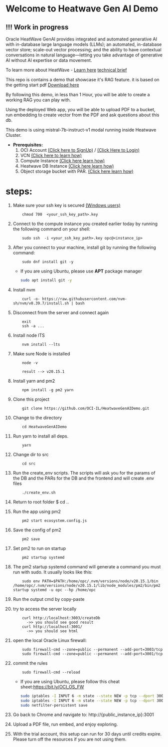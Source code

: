 # Welcome to Heatwave Gen AI Demo

## !!! Work in progress

Oracle HeatWave GenAI provides integrated and automated generative AI with in-database large language models (LLMs); an automated, in-database vector store; scale-out vector processing; and the ability to have contextual conversations in natural language—letting you take advantage of generative AI without AI expertise or data movement.

To learn more about HeatWave - [Learn here](https://www.oracle.com/uk/heatwave/genai/) [technical brief](https://www.oracle.com/a/ocom/docs/heatwave-genai-technical-brief.pdf)

This repo is contains a demo that showcase it's RAG feature. it is based on the getting start pdf [Download here](https://downloads.mysql.com/docs/heatwave-gen-ai-getting-started.en.pdf)

By following this demo, in less than 1 Hour, you will be able to create a working RAG you can play with.

Using the deployed Web app, you will be able to upload PDF to a bucket, run embedding to create vector from the PDF and ask questions about this db.

This demo is using mistral-7b-instruct-v1 modal running inside Heatwave Cluster.

- **Prerequisites:**
  1. OCI Account [(Click here to SignUp)](https://www.oracle.com/il-en/cloud/free/) / [(Click Here to Login)](https://www.oracle.com/cloud/sign-in.html)
  2. VCN [(Click here to learn how)](/VCN.MD)
  3. Compute Instance [(Click here learn how)](/compute.md)
  4. Heatwave DB Instance [(Click here learn how)](/heatwave.md)
  5. Object storage bucket with PAR. [(Click here learn how)](/bucket.md)

# steps:

1.  Make sure your ssh key is secured [(Windows users)](https://docs.oracle.com/en-us/iaas/Content/Compute/Tasks/connect-to-linux-instance.htm#linux-from-windows-openssh)

            chmod 700  <your_ssh_key_path>.key

1.  Connect to the compute instance you created earlier today by running the following command on your shell:

            sudo ssh  -i <your_ssh_key_path>.key opc@<instance_ip>

1.  After you connect to your machine, install git by running the following command:

            sudo dnf install git -y

    - If you are using Ubuntu, please use **APT** package manager
      ```bash
      sudo apt install git -y
      ```

1.  Install nvm

            curl -o- https://raw.githubusercontent.com/nvm-sh/nvm/v0.39.7/install.sh | bash

1.  Disconnect from the server and connect again

            exit
            ssh -a ...

1.  Install node lTS

            nvm install --lts

1.  Make sure Node is installed

            node -v

            result --> v20.15.1

1.  Install yarn and pm2

            npm install -g pm2 yarn

1.  Clone this project

            git clone https://github.com/OCI-IL/HeatwaveGenAIDemo.git

1.  Change to the directory

            cd HeatwaveGenAIDemo

1.  Run yarn to install all deps.

            yarn

1.  Change dir to src

            cd src

1.  Run the create_env scripts. The scripts will ask you for the params of the DB and the PARs for the DB and the frontend and will create .env files

            ./create_env.sh

1.  Return to root folder
    $ cd ..

1.  Run the app using pm2

            pm2 start ecosystem.config.js

1.  Save the config of pm2

            pm2 save

1.  Set pm2 to run on startup

            pm2 startup systemd

1.  The pm2 startup systemd command will generate a command you must run with sudo. It usually looks like this:

            sudo env PATH=$PATH:/home/opc/.nvm/versions/node/v20.15.1/bin /home/opc/.nvm/versions/node/v20.15.1/lib/node_modules/pm2/bin/pm2 startup systemd -u opc --hp /home/opc

1.  Run the output cmd by copy-paste

1.  try to access the server locally

            curl http://localhost:3003/createDb
              ->> you should see good result
            curl http://localhost:3001/
              ->> you should see html

1.  open the local Oracle Linux firewall:

            sudo firewall-cmd --zone=public --permanent --add-port=3003/tcp
            sudo firewall-cmd --zone=public --permanent --add-port=3001/tcp

1.  commit the rules

            sudo firewall-cmd --reload

    - If you are using Ubuntu, please follow this cheat sheet:https://bit.ly/OCI_OS_FW
      ```bash
      sudo iptables -I INPUT 6 -m state --state NEW -p tcp --dport 3003 -j ACCEPT
      sudo iptables -I INPUT 6 -m state --state NEW -p tcp --dport 3001 -j ACCEPT
      sudo netfilter-persistent save
      ```

1.  Go back to Chrome and navigate to: http://{public_instance_ip}:3001

1.  Upload a PDF file, run embed, and enjoy exploring.

1.  With the trial account, this setup can run for 30 days until credits expire. Please turn off the resources if you are not using them.
